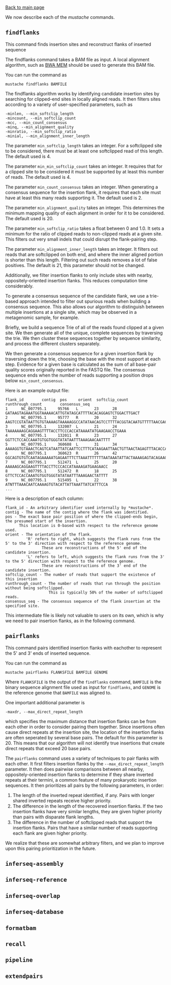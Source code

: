 [Back to main page](../README.md)  

We now describe each of the *mustache* commands.
## `findflanks`
This command finds insertion sites and reconstruct flanks of inserted sequence

The findflanks command takes a BAM file as input. A local alignment algorithm, such as [BWA MEM](http://bio-bwa.sourceforge.net/)
should be used to generate this BAM file.

You can run the command as

    mustache findflanks BAMFILE
    
The findflanks algorithm works by identifying candidate insertion sites by searching for clipped-end sites in locally aligned reads.
It then filters sites according to a variety of user-specified parameters, such as

    -minlen, --min_softclip_length
    -mincount, --min_softclip_count
    -mcc, --min_count_consensus
    -minq, --min_alignment_quality
    -minratio, --min_softclip_ratio
    -minial, --min_alignment_inner_length

The parameter `min_softclip_length` takes an integer. 
For a softclipped site to be considered, there must be at least one softclipped read of this length. 
The default used is 4.
 
The parameter `min_min_softclip_count` takes an integer.
It requires that for a clipped site to be considered it must be supported by at least this number of reads.
The default used is 4.

The parameter `min_count_consensus` takes an integer.
When generating a consensus sequence for the insertion flank, it requires that each site must have at least this many reads supporting it.
The default used is 2.

The parameter `min_alignment_quality` takes an integer.
This determines the minimum mapping quality of each alignment in order for it to be considered.
The default used is 20.

The parameter `min_softclip_ratio` takes a float between 0 and 1.0.
It sets a minimum for the ratio of clipped reads to non-clipped reads at a given site.
This filters out very small indels that could disrupt the flank-pairing step.

The parameter `min_alignment_inner_length` takes an integer.
It filters out reads that are softclipped on both end, and where the inner aligned portion is shorter than this length.
Filtering out such reads removes a lot of false positives.
The default is 21, this parameter should not be changed.

Additionally, we filter insertion flanks to only include sites with nearby, oppositely-oriented insertion flanks.
This reduces computation time considerably.


To generate a consensus sequence of the candidate flank, we use a trie-based approach intended to filter out spurious reads when
building a consensus sequence.  This also allows our algorithm to distinguish between multiple insertions at a single site,
which may be observed in a metagenomic sample, for example.

Briefly, we build a sequence Trie of all of the reads found clipped at a given site. We then generate all of the unique, complete
sequences by traversing the trie. We then cluster these sequences together by sequence similarity, and process the different clusters
separately.

We then generate a consensus sequence for a given insertion flank by traversing down the trie, choosing the base with the most support at each step.
Evidence for a given base is calculated as the sum of all base-pair quality scores originally reported in the FASTQ file.
The consensus sequence ends when the number of reads supporting a position drops below `min_count_consensus`.

Here is an example output file:

    flank_id        contig  pos     orient  softclip_count  runthrough_count        consensus_seq
    1      NC_007795.1     95766   L       23      28      GATAAGTAGAAATGGTAAAAACATTGTATAGCATTTTACACAGGAGTCTGGACTTGACT
    2      NC_007795.1     95777   R       20      32      AAGTCCGTATAATTGTGTAAAAGTAAAAAGGCCATATAACAGTCCTTTTACGGTACAATGTTTTTAACGACAAAAACA
    3      NC_007795.1     132007  L       21      24      TAAAAAAAGCAGGAAGTTTTACCTTCCCACCATAAAATATGAAGAACCTGAAA
    4      NC_007795.1     132011  R       23      27      GGTTCTCCACCAAATGTGGTGGGTATATAATTTAAAGAACAATTTT
    5      NC_007795.1     360608  L       31      34      AAAAGGTGTAAACTCAGTCATAATTATCAATTCCTTTCATAAGAATTAACTGTTAACTAGAGTTTACACCAC
    6      NC_007795.1     360623  R       26      42      GGCAGTGTGTCAATAGAAAAATGAGAATTTCTTAAATTTTTTTAATAAATATTACTAAAAGAGTACAGAAGAT
    7      NC_007795.1     512471  L       25      20      AAAAAGCAGGAAGTTTTACCTTCCCACCATAAAAGATGAAGAACC
    8      NC_007795.1     512472  R       18      25      GTTCTCCACCAAATGTGGTGGGTATATAATTTAAAGAACTATTTT
    9      NC_007795.1     515495  L       22      38      ATNTTTAAACAATCAAAAGTGTACATTATTAAATTATCATTTCCA
    ...

Here is a description of each column:

    flank_id - An arbitrary identifier used internally by *mustache*.
    contig - The name of the contig where the flank was identified.
    pos - The exact base pair position of where the clipped-ends begin, the presumed start of the insertion. 
          This location is 0-based with respect to the reference genome used.
    orient - The orientation of the flank.
             'R' refers to right, which suggests the flank runs from the 5' to the 3' direction with respect to the reference genome.
                    These are reconstructions of the 5' end of the candidate insertion.
             'L' refers to left, which suggests the flank runs from the 3' to the 5' direction with respect to the reference genome.
                    These are reconstructions of the 3' end of the candidate insertion.
    softclip_count - The number of reads that support the existence of this insertion
    runthrough_count - The number of reads that run through the position without being softclipped.
                       This is typically 50% of the number of softclipped reads.
    consensus_seq - The consensus sequence of the flank insertion at the specified site.

This intermediate file is likely not valuable to users on its own, which is why we need to pair insertion flanks, as in the following command.

## `pairflanks`
This command pairs identified insertion flanks with eachother to represent the 5' and 3' ends of inserted sequence.

You can run the command as

    mustache pairflanks FLANKSFILE BAMFILE GENOME

Where `FLANKSFILE` is the output of the `findflanks` command, `BAMFILE` is the binary sequence alignment file used as input
for `findflanks`, and `GENOME` is the reference genome that `BAMFILE` was aligned to.

One important additional parameter is 

    -maxdr, --max_direct_repeat_length
    
which specifies the maximum distance that insertion flanks can be from each other in order to consider pairing them together.
Since insertions often cause direct repeats at the insertion site, the location of the insertion flanks are often seperated by several base pairs.
The default for this parameter is 20. This means that our algorithm will not identify true insertions that create direct repeats that exceed 20 base pairs.

The `pairflanks` command uses a variety of techniques to pair flanks with each other. It first filters insertion flanks by the
`--max_direct_repeat_length` parameter. It then does pairwise comparisons between all nearby, oppositely-oriented insertion flanks
to determine if they share inverted repeats at their termini, a common feature of many prokaryotic insertion sequences.
It then prioritizes all pairs by the following parameters, in order: 
1. The length of the inverted repeat identified, if any. Pairs with longer shared inverted repeats receive higher priority.
2. The difference in the length of the recovered insertion flanks. 
If the two insertion flanks have very similar lengths, they are given higher priority than pairs with disparate flank lengths.
3. The difference in the number of softclipped reads that support the insertion flanks. 
Pairs that have a similar number of reads supporting each flank are given higher priority.

We realize that these are somewhat arbitrary filters, and we plan to improve upon this pairing prioritization in the future.

## `inferseq-assembly`

## `inferseq-reference`

## `inferseq-overlap`

## `inferseq-database`

## `formatbam`

## `recall`

## `pipeline`

## `extendpairs`
